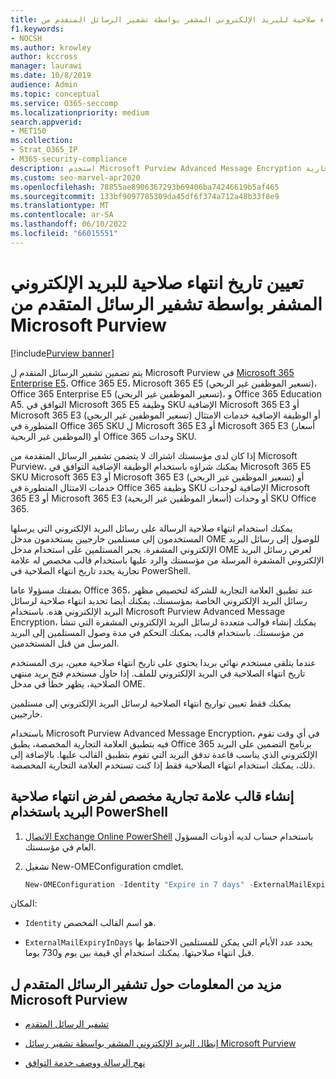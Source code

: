 ```yaml
---
title: تعيين تاريخ انتهاء صلاحية للبريد الإلكتروني المشفر بواسطة تشفير الرسائل المتقدم من Microsoft Purview
f1.keywords:
- NOCSH
ms.author: krowley
author: kccross
manager: laurawi
ms.date: 10/8/2019
audience: Admin
ms.topic: conceptual
ms.service: O365-seccomp
ms.localizationpriority: medium
search.appverid:
- MET150
ms.collection:
- Strat_O365_IP
- M365-security-compliance
description: استخدم Microsoft Purview Advanced Message Encryption لتوسيع أمان البريد الإلكتروني عن طريق تعيين تاريخ انتهاء صلاحية على رسائل البريد الإلكتروني من خلال قالب مخصص له علامة تجارية.
ms.custom: seo-marvel-apr2020
ms.openlocfilehash: 78855ae8906367293b69406ba74246619b5af465
ms.sourcegitcommit: 133bf9097785309da45df6f374a712a48b33f8e9
ms.translationtype: MT
ms.contentlocale: ar-SA
ms.lasthandoff: 06/10/2022
ms.locfileid: "66015551"
---
```

# <a name="set-an-expiration-date-for-email-encrypted-by-microsoft-purview-advanced-message-encryption"></a>تعيين تاريخ انتهاء صلاحية للبريد الإلكتروني المشفر بواسطة تشفير الرسائل المتقدم من Microsoft Purview

[!include[Purview banner](../includes/purview-rebrand-banner.md)]

يتم تضمين تشفير الرسائل المتقدم ل Microsoft Purview في [Microsoft 365 Enterprise E5](https://www.microsoft.com/microsoft-365/enterprise/home)، Office 365 E5، Microsoft 365 E5 (تسعير الموظفين غير الربحي)، Office 365 Enterprise E5 (تسعير الموظفين غير الربحي)، و Office 365 Education A5. التوافق في Microsoft 365 E5 وظيفة SKU الإضافية Microsoft 365 E3 أو Microsoft 365 E3 (تسعير الموظفين غير الربحي) أو الوظيفة الإضافية خدمات الامتثال المتطورة في Office 365 SKU ل Microsoft 365 E3 أو Microsoft 365 E3 (أسعار الموظفين غير الربحية) أو Office 365 وحدات SKU.

إذا كان لدى مؤسستك اشتراك لا يتضمن تشفير الرسائل المتقدمة من Microsoft Purview، يمكنك شراؤه باستخدام الوظيفة الإضافية التوافق في Microsoft 365 E5 SKU Microsoft 365 E3 أو Microsoft 365 E3 (تسعير الموظفين غير الربحي) أو خدمات الامتثال المتطورة في Office 365 وظيفة SKU الإضافية لوحدات Microsoft 365 E3 أو Microsoft 365 E3 (أسعار الموظفين غير الربحية) أو وحدات SKU Office 365.

يمكنك استخدام انتهاء صلاحية الرسالة على رسائل البريد الإلكتروني التي يرسلها المستخدمون إلى مستلمين خارجيين يستخدمون مدخل OME للوصول إلى رسائل البريد الإلكتروني المشفرة. يجبر المستلمين على استخدام مدخل OME لعرض رسائل البريد الإلكتروني المشفرة المرسلة من مؤسستك والرد عليها باستخدام قالب مخصص له علامة تجارية يحدد تاريخ انتهاء الصلاحية في PowerShell.

بصفتك مسؤولا عاما Office 365، عند تطبيق العلامة التجارية للشركة لتخصيص مظهر رسائل البريد الإلكتروني الخاصة بمؤسستك، يمكنك أيضا تحديد انتهاء صلاحية لرسائل البريد الإلكتروني هذه. باستخدام Microsoft Purview Advanced Message Encryption، يمكنك إنشاء قوالب متعددة لرسائل البريد الإلكتروني المشفرة التي تنشأ من مؤسستك. باستخدام قالب، يمكنك التحكم في مدة وصول المستلمين إلى البريد المرسل من قبل المستخدمين.

عندما يتلقى مستخدم نهائي بريدا يحتوي على تاريخ انتهاء صلاحية معين، يرى المستخدم تاريخ انتهاء الصلاحية في البريد الإلكتروني للملف. إذا حاول مستخدم فتح بريد منتهي الصلاحية، يظهر خطأ في مدخل OME.

يمكنك فقط تعيين تواريخ انتهاء الصلاحية لرسائل البريد الإلكتروني إلى مستلمين خارجيين.

باستخدام Microsoft Purview Advanced Message Encryption، في أي وقت تقوم فيه بتطبيق العلامة التجارية المخصصة، يطبق Office 365 برنامج التضمين على البريد الإلكتروني الذي يناسب قاعدة تدفق البريد التي تقوم بتطبيق القالب عليها. بالإضافة إلى ذلك، يمكنك استخدام انتهاء الصلاحية فقط إذا كنت تستخدم العلامة التجارية المخصصة.

## <a name="create-a-custom-branding-template-to-force-mail-expiration-by-using-powershell"></a>إنشاء قالب علامة تجارية مخصص لفرض انتهاء صلاحية البريد باستخدام PowerShell

1. [الاتصال Exchange Online PowerShell](/powershell/exchange/connect-to-exchange-online-powershell) باستخدام حساب لديه أذونات المسؤول العام في مؤسستك.

2. تشغيل New-OMEConfiguration cmdlet.

    ```powershell
    New-OMEConfiguration -Identity "Expire in 7 days" -ExternalMailExpiryInDays 7
    ```

المكان:

- `Identity` هو اسم القالب المخصص.

- `ExternalMailExpiryInDays` يحدد عدد الأيام التي يمكن للمستلمين الاحتفاظ بها قبل انتهاء صلاحيتها. يمكنك استخدام أي قيمة بين يوم و730 يوما.

## <a name="more-information-about-microsoft-purview-advanced-message-encryption"></a>مزيد من المعلومات حول تشفير الرسائل المتقدم ل Microsoft Purview

- [تشفير الرسائل المتقدم](ome-advanced-message-encryption.md)

- [إبطال البريد الإلكتروني المشفر بواسطة تشفير رسائل Microsoft Purview](revoke-ome-encrypted-mail.md)

- [نهج الرسالة ووصف خدمة التوافق](/office365/servicedescriptions/exchange-online-service-description/message-policy-and-compliance)
